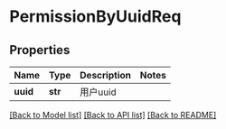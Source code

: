 # PermissionByUuidReq

## Properties
Name | Type | Description | Notes
------------ | ------------- | ------------- | -------------
**uuid** | **str** |  用户uuid | 

[[Back to Model list]](../README.md#documentation-for-models) [[Back to API list]](../README.md#documentation-for-api-endpoints) [[Back to README]](../README.md)

